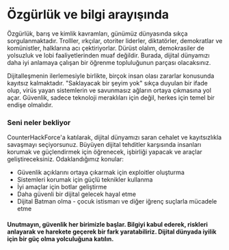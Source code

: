 # Özgürlük ve bilgi arayışında
Özgürlük, barış ve kimlik kavramları, günümüz dünyasında sıkça sorgulanmaktadır. Trolller, ırkçılar, otoriter liderler, diktatörler, demokratlar ve komünistler, halklarına acı çektiriyorlar. Dürüst olalım, demokrasiler de yolsuzluk ve lobi faaliyetlerinden muaf değildir. Burada, dijital dünyamızı daha iyi anlamaya çalışan bir öğrenme topluluğunun parçası olacaksınız.

Dijitalleşmenin ilerlemesiyle birlikte, birçok insan olası zararlar konusunda kayıtsız kalmaktadır. "Saklayacak bir şeyim yok" sıkça duyulan bir ifade olup, virüs yayan sistemlerin ve savunmasız ağların ortaya çıkmasına yol açar. Güvenlik, sadece teknoloji meraklıları için değil, herkes için temel bir endişe olmalıdır.

### Seni neler bekliyor
CounterHackForce'a katılarak, dijital dünyamızı saran cehalet ve kayıtsızlıkla savaşmayı seçiyorsunuz. Büyüyen dijital tehditler karşısında insanları korumak ve güçlendirmek için öğrenecek, işbirliği yapacak ve araçlar geliştireceksiniz. Odaklandığımız konular:

- Güvenlik açıklarını ortaya çıkarmak için exploitler oluşturma
- Sistemleri korumak için güçlü teknikler kullanma
- İyi amaçlar için botlar geliştirme
- Daha güvenli bir dijital gelecek hayal etme
- Dijital Batman olma - çocuk istismarı ve diğer iğrenç suçlarla mücadele etme

#### Unutmayın, güvenlik her birimizle başlar. Bilgiyi kabul ederek, riskleri anlayarak ve harekete geçerek bir fark yaratabiliriz. Dijital dünyada iyilik için bir güç olma yolculuğuna katılın.
